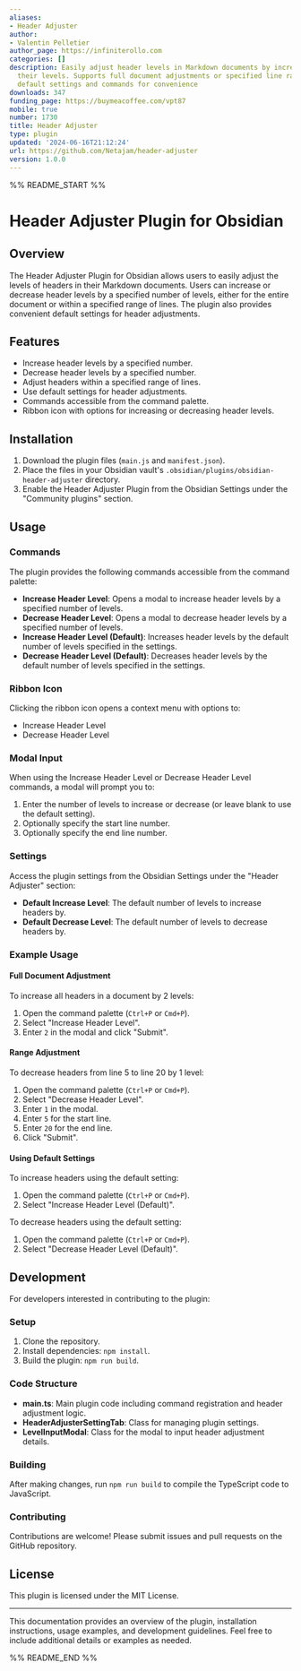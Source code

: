 ```yaml
---
aliases:
- Header Adjuster
author:
- Valentin Pelletier
author_page: https://infiniterollo.com
categories: []
description: Easily adjust header levels in Markdown documents by increasing or decreasing
  their levels. Supports full document adjustments or specified line ranges, with
  default settings and commands for convenience
downloads: 347
funding_page: https://buymeacoffee.com/vpt87
mobile: true
number: 1730
title: Header Adjuster
type: plugin
updated: '2024-06-16T21:12:24'
url: https://github.com/Netajam/header-adjuster
version: 1.0.0
---
```


%% README_START %%

# Header Adjuster Plugin for Obsidian

## Overview

The Header Adjuster Plugin for Obsidian allows users to easily adjust the levels of headers in their Markdown documents. Users can increase or decrease header levels by a specified number of levels, either for the entire document or within a specified range of lines. The plugin also provides convenient default settings for header adjustments.

## Features

- Increase header levels by a specified number.
- Decrease header levels by a specified number.
- Adjust headers within a specified range of lines.
- Use default settings for header adjustments.
- Commands accessible from the command palette.
- Ribbon icon with options for increasing or decreasing header levels.

## Installation

1. Download the plugin files (`main.js` and `manifest.json`).
2. Place the files in your Obsidian vault's `.obsidian/plugins/obsidian-header-adjuster` directory.
3. Enable the Header Adjuster Plugin from the Obsidian Settings under the "Community plugins" section.

## Usage

### Commands

The plugin provides the following commands accessible from the command palette:

- **Increase Header Level**: Opens a modal to increase header levels by a specified number of levels.
- **Decrease Header Level**: Opens a modal to decrease header levels by a specified number of levels.
- **Increase Header Level (Default)**: Increases header levels by the default number of levels specified in the settings.
- **Decrease Header Level (Default)**: Decreases header levels by the default number of levels specified in the settings.

### Ribbon Icon

Clicking the ribbon icon opens a context menu with options to:

- Increase Header Level
- Decrease Header Level

### Modal Input

When using the Increase Header Level or Decrease Header Level commands, a modal will prompt you to:

1. Enter the number of levels to increase or decrease (or leave blank to use the default setting).
2. Optionally specify the start line number.
3. Optionally specify the end line number.

### Settings

Access the plugin settings from the Obsidian Settings under the "Header Adjuster" section:

- **Default Increase Level**: The default number of levels to increase headers by.
- **Default Decrease Level**: The default number of levels to decrease headers by.

### Example Usage

#### Full Document Adjustment

To increase all headers in a document by 2 levels:

1. Open the command palette (`Ctrl+P` or `Cmd+P`).
2. Select "Increase Header Level".
3. Enter `2` in the modal and click "Submit".

#### Range Adjustment

To decrease headers from line 5 to line 20 by 1 level:

1. Open the command palette (`Ctrl+P` or `Cmd+P`).
2. Select "Decrease Header Level".
3. Enter `1` in the modal.
4. Enter `5` for the start line.
5. Enter `20` for the end line.
6. Click "Submit".

#### Using Default Settings

To increase headers using the default setting:

1. Open the command palette (`Ctrl+P` or `Cmd+P`).
2. Select "Increase Header Level (Default)".

To decrease headers using the default setting:

1. Open the command palette (`Ctrl+P` or `Cmd+P`).
2. Select "Decrease Header Level (Default)".

## Development

For developers interested in contributing to the plugin:

### Setup

1. Clone the repository.
2. Install dependencies: `npm install`.
3. Build the plugin: `npm run build`.

### Code Structure

- **main.ts**: Main plugin code including command registration and header adjustment logic.
- **HeaderAdjusterSettingTab**: Class for managing plugin settings.
- **LevelInputModal**: Class for the modal to input header adjustment details.

### Building

After making changes, run `npm run build` to compile the TypeScript code to JavaScript.

### Contributing

Contributions are welcome! Please submit issues and pull requests on the GitHub repository.

## License

This plugin is licensed under the MIT License.

---

This documentation provides an overview of the plugin, installation instructions, usage examples, and development guidelines. Feel free to include additional details or examples as needed.

%% README_END %%